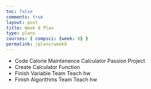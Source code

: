 ```yaml
---
toc: false
comments: true
layout: post
title: Week 8 Plan
type: plans
courses: { compsci: {week: 8} }
permalink: /plans/week8
---
```


- Code Calorie Maintenence Calculator Passion Project
- Create Calculator Function
- Finish Variable Team Teach hw
- Finish Algorithms Team Teach hw